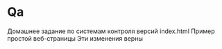 # Qa
Домашнее задание по системам контроля версий
index.html
Пример простой веб-страницы
Эти изменения верны